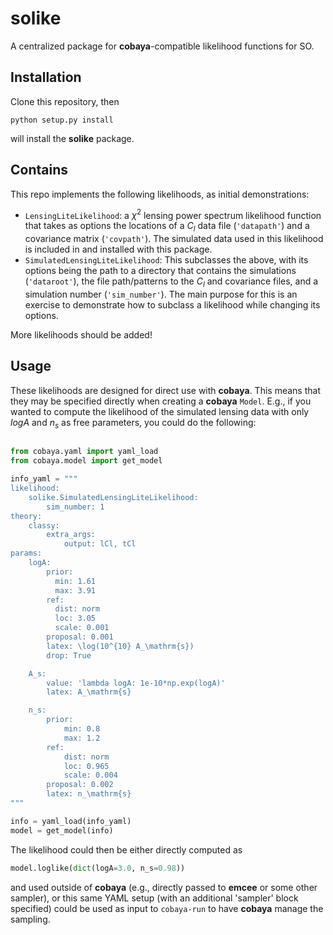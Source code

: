 # solike

A centralized package for **cobaya**-compatible likelihood functions for SO.

## Installation

Clone this repository, then
```
python setup.py install
```
will install the **solike** package.

## Contains

This repo implements the following likelihoods, as initial demonstrations:

* `LensingLiteLikelihood`: a $\chi^2$ lensing power spectrum likelihood function
that takes as options the locations of a $C_l$ data file (`'datapath'`) and a
covariance matrix (`'covpath'`).  The simulated data used in this likelihood
is included in and installed with this package.
* `SimulatedLensingLiteLikelihood`: This subclasses the above, with its options
being the path to a directory that contains the simulations (`'dataroot'`),
the file path/patterns to the $C_l$ and covariance files, and a simulation 
number (`'sim_number'`).  The main purpose for this is an exercise to
demonstrate how to subclass a likelihood while changing its options.

More likelihoods should be added!

## Usage

These likelihoods are designed for direct use with **cobaya**.  This means that 
they may be specified directly when creating a **cobaya** `Model`.  E.g., if
you wanted to compute the likelihood of the simulated lensing data with only 
$log A$ and $n_s$ as free parameters, you could do the following:

```python

from cobaya.yaml import yaml_load
from cobaya.model import get_model

info_yaml = """
likelihood: 
    solike.SimulatedLensingLiteLikelihood:
        sim_number: 1
theory: 
    classy:
        extra_args:
            output: lCl, tCl        
params:
    logA:
        prior:
          min: 1.61
          max: 3.91
        ref:
          dist: norm
          loc: 3.05
          scale: 0.001
        proposal: 0.001
        latex: \log(10^{10} A_\mathrm{s})
        drop: True

    A_s:
        value: 'lambda logA: 1e-10*np.exp(logA)'
        latex: A_\mathrm{s}

    n_s:
        prior:
            min: 0.8
            max: 1.2
        ref:
            dist: norm
            loc: 0.965
            scale: 0.004
        proposal: 0.002
        latex: n_\mathrm{s}
"""

info = yaml_load(info_yaml)
model = get_model(info)
```
The likelihood could then be either directly computed as 
```python
model.loglike(dict(logA=3.0, n_s=0.98))
```
and used outside of **cobaya** (e.g., directly passed to **emcee** or some other
sampler), or this same YAML setup (with an additional 'sampler' block specified) 
could be used as input to `cobaya-run` to have **cobaya** manage the sampling.
